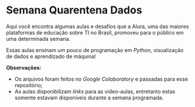# Semana Quarentena Dados
Aqui você encontra algumas aulas e desafios que a Alura, uma das maiores plataformas de educação sobre TI no Brasil, promoveu para o público em uma determinada semana.

Essas aulas ensinam um pouco de programação em *Python*, visualização de dados e aprendizado de máquina!

__Observações:__
- Os arquivos foram feitos no *Google Colaboratory* e passadas para esse repositório;
- As aulas disponibilizam *links* para as video-aulas, entretanto estas somente estavam disponíveis durante a semana programada.

